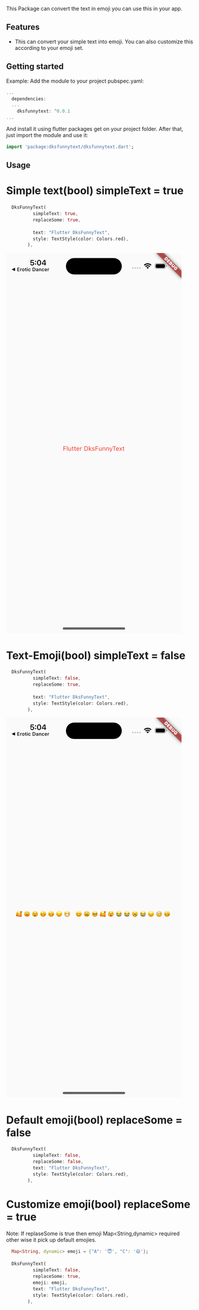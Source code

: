 <!--
This README describes the package. If you publish this package to pub.dev,
this README's contents appear on the landing page for your package.

For information about how to write a good package README, see the guide for
[writing package pages](https://dart.dev/guides/libraries/writing-package-pages).

For general information about developing packages, see the Dart guide for
[creating packages](https://dart.dev/guides/libraries/create-library-packages)
and the Flutter guide for
[developing packages and plugins](https://flutter.dev/developing-packages).
-->

This Package can convert the text in emoji you can use this in your app.

## Features

* This can convert your simple text into emoji. You can also customize this according to your emoji set.

## Getting started

Example: Add the module to your project pubspec.yaml:
```dart
... 
  dependencies:
  ...
    dksfunnytext: ^0.0.1
...
```
And install it using flutter packages get on your project folder. After that, just import the module and use it:
```dart
import 'package:dksfunnytext/dksfunnytext.dart';
```
## Usage

# Simple text(bool) simpleText = true
```dart
  DksFunnyText(
          simpleText: true,
          replaceSome: true,
        
          text: "Flutter DksFunnyText",
          style: TextStyle(color: Colors.red),
        ),
 ```
 ![simple text](https://github.com/dhruv9045/dksfunnytext/blob/main/screenshots/simple%20text.png)


# Text-Emoji(bool) simpleText = false
```dart
  DksFunnyText(
          simpleText: false,
          replaceSome: true,
       
          text: "Flutter DksFunnyText",
          style: TextStyle(color: Colors.red),
        ),
```
![simple text](https://github.com/dhruv9045/dksfunnytext/blob/main/screenshots/text%20to%20emoji.png)


# Default emoji(bool) replaceSome = false
```dart
  DksFunnyText(
          simpleText: false,
          replaceSome: false,
          text: "Flutter DksFunnyText",
          style: TextStyle(color: Colors.red),
        ),
 ```

# Customize emoji(bool) replaceSome = true
 Note: If replaseSome is true then emoji Map<String,dynamic> required other wise it pick up default emojies.
```dart
  Map<String, dynamic> emoji = {"A": '😇', "C": '😄'};

  DksFunnyText(
          simpleText: false,
          replaceSome: true,
          emoji: emoji,
          text: "Flutter DksFunnyText",
          style: TextStyle(color: Colors.red),
        ),
```
 



